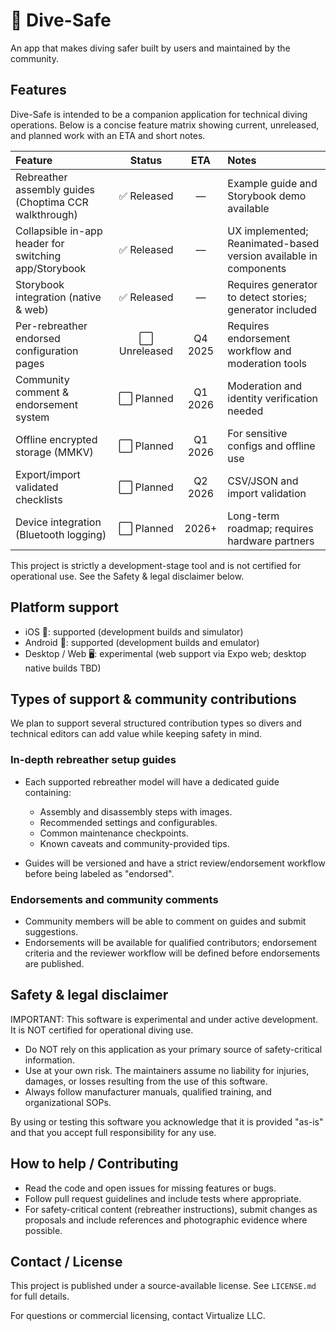 # 🤿 Dive-Safe

An app that makes diving safer built by users and maintained by the community.

## Features

Dive-Safe is intended to be a companion application for technical diving operations. Below is a concise feature matrix showing current, unreleased, and planned work with an ETA and short notes.

<table>
  <thead>
    <tr>
      <th align="left">Feature</th>
      <th align="center">Status</th>
      <th align="center">ETA</th>
      <th align="left">Notes</th>
    </tr>
  </thead>
  <tbody>
    <tr>
      <td>Rebreather assembly guides (Choptima CCR walkthrough)</td>
      <td align="center">✅ Released</td>
      <td align="center">—</td>
      <td>Example guide and Storybook demo available</td>
    </tr>
    <tr>
      <td>Collapsible in-app header for switching app/Storybook</td>
      <td align="center">✅ Released</td>
      <td align="center">—</td>
      <td>UX implemented; Reanimated-based version available in components</td>
    </tr>
    <tr>
      <td>Storybook integration (native & web)</td>
      <td align="center">✅ Released</td>
      <td align="center">—</td>
      <td>Requires generator to detect stories; generator included</td>
    </tr>
    <tr>
      <td>Per-rebreather endorsed configuration pages</td>
      <td align="center">⬜ Unreleased</td>
      <td align="center">Q4 2025</td>
      <td>Requires endorsement workflow and moderation tools</td>
    </tr>
    <tr>
      <td>Community comment & endorsement system</td>
      <td align="center">⬜ Planned</td>
      <td align="center">Q1 2026</td>
      <td>Moderation and identity verification needed</td>
    </tr>
    <tr>
      <td>Offline encrypted storage (MMKV)</td>
      <td align="center">⬜ Planned</td>
      <td align="center">Q1 2026</td>
      <td>For sensitive configs and offline use</td>
    </tr>
    <tr>
      <td>Export/import validated checklists</td>
      <td align="center">⬜ Planned</td>
      <td align="center">Q2 2026</td>
      <td>CSV/JSON and import validation</td>
    </tr>
    <tr>
      <td>Device integration (Bluetooth logging)</td>
      <td align="center">⬜ Planned</td>
      <td align="center">2026+</td>
      <td>Long-term roadmap; requires hardware partners</td>
    </tr>
  </tbody>
</table>

This project is strictly a development-stage tool and is not certified for operational use. See the Safety & legal disclaimer below.


## Platform support

- iOS 🍎: supported (development builds and simulator)
- Android 🤖: supported (development builds and emulator)
- Desktop / Web 🖥️: experimental (web support via Expo web; desktop native builds TBD)


## Types of support & community contributions

We plan to support several structured contribution types so divers and technical editors can add value while keeping safety in mind.

### In-depth rebreather setup guides

- Each supported rebreather model will have a dedicated guide containing:
  - Assembly and disassembly steps with images.
  - Recommended settings and configurables.
  - Common maintenance checkpoints.
  - Known caveats and community-provided tips.

- Guides will be versioned and have a strict review/endorsement workflow before being labeled as "endorsed".

### Endorsements and community comments

- Community members will be able to comment on guides and submit suggestions.
- Endorsements will be available for qualified contributors; endorsement criteria and the reviewer workflow will be defined before endorsements are published.

## Safety & legal disclaimer

IMPORTANT: This software is experimental and under active development. It is NOT certified for operational diving use.

- Do NOT rely on this application as your primary source of safety-critical information.
- Use at your own risk. The maintainers assume no liability for injuries, damages, or losses resulting from the use of this software.
- Always follow manufacturer manuals, qualified training, and organizational SOPs.

By using or testing this software you acknowledge that it is provided "as-is" and that you accept full responsibility for any use.


## How to help / Contributing

- Read the code and open issues for missing features or bugs.
- Follow pull request guidelines and include tests where appropriate.
- For safety-critical content (rebreather instructions), submit changes as proposals and include references and photographic evidence where possible.


## Contact / License

This project is published under a source-available license. See `LICENSE.md` for full details.

For questions or commercial licensing, contact Virtualize LLC.
